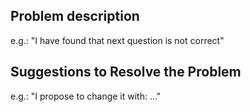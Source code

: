 ## Problem description
e.g.: "I have found that next question is not correct"
## Suggestions to Resolve the Problem
e.g.: "I propose to change it with: ..."
